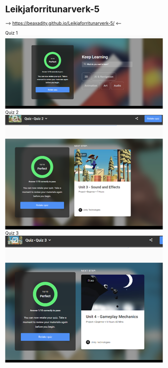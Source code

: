 # Leikjaforritunarverk-5

--> https://beaxadity.github.io/Leikjaforritunarverk-5/ <--

Quiz 1
![Quiz 1](https://github.com/Beaxadity/Leikjaverkefni5munsetjaverkefni-repositor-i-/blob/master/Myndir/Quiz%201.PNG)
Quiz 2
![Quiz 2](https://github.com/Beaxadity/Leikjaverkefni5munsetjaverkefni-repositor-i-/blob/master/Myndir/Quiz%202.PNG)
Quiz 3
![Quiz 3](https://github.com/Beaxadity/Leikjaverkefni5munsetjaverkefni-repositor-i-/blob/master/Myndir/Quiz%203.PNG)
